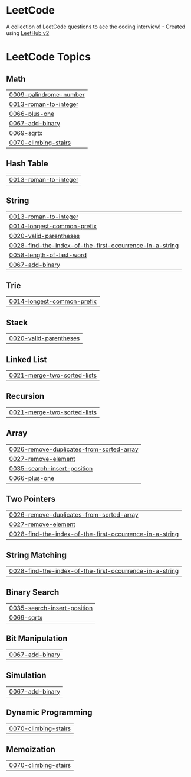 # LeetCode
A collection of LeetCode questions to ace the coding interview! - Created using [LeetHub v2](https://github.com/arunbhardwaj/LeetHub-2.0)

<!---LeetCode Topics Start-->
# LeetCode Topics
## Math
|  |
| ------- |
| [0009-palindrome-number](https://github.com/KowalczykPatryk/LeetCode/tree/master/0009-palindrome-number) |
| [0013-roman-to-integer](https://github.com/KowalczykPatryk/LeetCode/tree/master/0013-roman-to-integer) |
| [0066-plus-one](https://github.com/KowalczykPatryk/LeetCode/tree/master/0066-plus-one) |
| [0067-add-binary](https://github.com/KowalczykPatryk/LeetCode/tree/master/0067-add-binary) |
| [0069-sqrtx](https://github.com/KowalczykPatryk/LeetCode/tree/master/0069-sqrtx) |
| [0070-climbing-stairs](https://github.com/KowalczykPatryk/LeetCode/tree/master/0070-climbing-stairs) |
## Hash Table
|  |
| ------- |
| [0013-roman-to-integer](https://github.com/KowalczykPatryk/LeetCode/tree/master/0013-roman-to-integer) |
## String
|  |
| ------- |
| [0013-roman-to-integer](https://github.com/KowalczykPatryk/LeetCode/tree/master/0013-roman-to-integer) |
| [0014-longest-common-prefix](https://github.com/KowalczykPatryk/LeetCode/tree/master/0014-longest-common-prefix) |
| [0020-valid-parentheses](https://github.com/KowalczykPatryk/LeetCode/tree/master/0020-valid-parentheses) |
| [0028-find-the-index-of-the-first-occurrence-in-a-string](https://github.com/KowalczykPatryk/LeetCode/tree/master/0028-find-the-index-of-the-first-occurrence-in-a-string) |
| [0058-length-of-last-word](https://github.com/KowalczykPatryk/LeetCode/tree/master/0058-length-of-last-word) |
| [0067-add-binary](https://github.com/KowalczykPatryk/LeetCode/tree/master/0067-add-binary) |
## Trie
|  |
| ------- |
| [0014-longest-common-prefix](https://github.com/KowalczykPatryk/LeetCode/tree/master/0014-longest-common-prefix) |
## Stack
|  |
| ------- |
| [0020-valid-parentheses](https://github.com/KowalczykPatryk/LeetCode/tree/master/0020-valid-parentheses) |
## Linked List
|  |
| ------- |
| [0021-merge-two-sorted-lists](https://github.com/KowalczykPatryk/LeetCode/tree/master/0021-merge-two-sorted-lists) |
## Recursion
|  |
| ------- |
| [0021-merge-two-sorted-lists](https://github.com/KowalczykPatryk/LeetCode/tree/master/0021-merge-two-sorted-lists) |
## Array
|  |
| ------- |
| [0026-remove-duplicates-from-sorted-array](https://github.com/KowalczykPatryk/LeetCode/tree/master/0026-remove-duplicates-from-sorted-array) |
| [0027-remove-element](https://github.com/KowalczykPatryk/LeetCode/tree/master/0027-remove-element) |
| [0035-search-insert-position](https://github.com/KowalczykPatryk/LeetCode/tree/master/0035-search-insert-position) |
| [0066-plus-one](https://github.com/KowalczykPatryk/LeetCode/tree/master/0066-plus-one) |
## Two Pointers
|  |
| ------- |
| [0026-remove-duplicates-from-sorted-array](https://github.com/KowalczykPatryk/LeetCode/tree/master/0026-remove-duplicates-from-sorted-array) |
| [0027-remove-element](https://github.com/KowalczykPatryk/LeetCode/tree/master/0027-remove-element) |
| [0028-find-the-index-of-the-first-occurrence-in-a-string](https://github.com/KowalczykPatryk/LeetCode/tree/master/0028-find-the-index-of-the-first-occurrence-in-a-string) |
## String Matching
|  |
| ------- |
| [0028-find-the-index-of-the-first-occurrence-in-a-string](https://github.com/KowalczykPatryk/LeetCode/tree/master/0028-find-the-index-of-the-first-occurrence-in-a-string) |
## Binary Search
|  |
| ------- |
| [0035-search-insert-position](https://github.com/KowalczykPatryk/LeetCode/tree/master/0035-search-insert-position) |
| [0069-sqrtx](https://github.com/KowalczykPatryk/LeetCode/tree/master/0069-sqrtx) |
## Bit Manipulation
|  |
| ------- |
| [0067-add-binary](https://github.com/KowalczykPatryk/LeetCode/tree/master/0067-add-binary) |
## Simulation
|  |
| ------- |
| [0067-add-binary](https://github.com/KowalczykPatryk/LeetCode/tree/master/0067-add-binary) |
## Dynamic Programming
|  |
| ------- |
| [0070-climbing-stairs](https://github.com/KowalczykPatryk/LeetCode/tree/master/0070-climbing-stairs) |
## Memoization
|  |
| ------- |
| [0070-climbing-stairs](https://github.com/KowalczykPatryk/LeetCode/tree/master/0070-climbing-stairs) |
<!---LeetCode Topics End-->